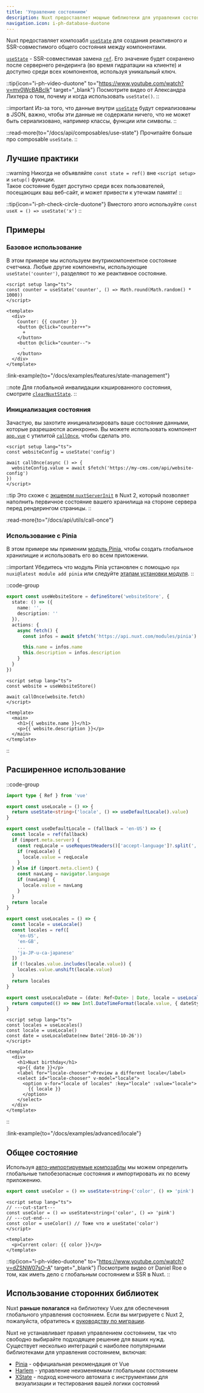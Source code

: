 ```yaml
---
title: 'Управление состоянием'
description: Nuxt предоставляет мощные библиотеки для управления состоянием и композабл useState для создания реактивного и SSR-совместимого общего состояния.
navigation.icon: i-ph-database-duotone
---
```


Nuxt предоставляет композабл [`useState`](/docs/api/composables/use-state) для создания реактивного и SSR-совместимого общего состояния между компонентами.

[`useState`](/docs/api/composables/use-state) - SSR-совместимая замена [`ref`](https://ru.vuejs.org/api/reactivity-core.html#ref). Его значение будет сохранено после сервернего рендеринга (во время гидратации на клиенте) и доступно среди всех компонентов, используя уникальный ключ.

::tip{icon="i-ph-video-duotone" to="https://www.youtube.com/watch?v=mv0WcBABcIk" target="_blank"}
Посмотрите видео от Александра Лихтера о том, почему и когда использовать `useState()`.
::

::important
Из-за того, что данные внутри [`useState`](/docs/api/composables/use-state) будут сериализованы в JSON, важно, чтобы эти данные не содержали ничего, что не может быть сериализовано, например классы, функции или символы.
::

::read-more{to="/docs/api/composables/use-state"}
Прочитайте больше про composable `useState`.
::

## Лучшие практики

::warning
Никогда не объявляйте `const state = ref()` вне `<script setup>` и `setup()` фукнции.<br>
Такое состояние будет доступно среди всех пользователей, посещающих ваш веб-сайт, и может привести к утечкам памяти!
::

::tip{icon="i-ph-check-circle-duotone"}
Вместого этого используйте `const useX = () => useState('x')`
::

## Примеры

### Базовое использование

В этом примере мы используем внутрикомпонентное состояние счетчика. Любые другие компоненты, использующие `useState('counter')`, разделяют то же реактивное состояние.

```vue twoslash [app.vue]
<script setup lang="ts">
const counter = useState('counter', () => Math.round(Math.random() * 1000))
</script>

<template>
  <div>
    Counter: {{ counter }}
    <button @click="counter++">
      +
    </button>
    <button @click="counter--">
      -
    </button>
  </div>
</template>
```

:link-example{to="/docs/examples/features/state-management"}

::note
Для глобальной инвалидации кэшированного состояния, смотрите [`clearNuxtState`](/docs/api/utils/clear-nuxt-state).
::

### Инициализация состояния

Зачастую, вы захотите иницинализировать ваше состояние данными, которые разрешаются асинхронно. Вы можете использовать компонент [`app.vue`](/docs/guide/directory-structure/app) с утилитой [`callOnce`](/docs/api/utils/call-once), чтобы сделать это.

```vue twoslash [app.vue]
<script setup lang="ts">
const websiteConfig = useState('config')

await callOnce(async () => {
  websiteConfig.value = await $fetch('https://my-cms.com/api/website-config')
})
</script>
```

::tip
Это схоже с [экшеном `nuxtServerInit`](https://v2.nuxt.com/docs/directory-structure/store/#the-nuxtserverinit-action) в Nuxt 2, который позволяет наполнить первичное состояние вашего хранилища на стороне сервера перед рендерингом страницы.
::

:read-more{to="/docs/api/utils/call-once"}

### Использование с Pinia

В этом примере мы применим [модуль Pinia](/modules/pinia), чтобы создать глобальное хранилищие и использовать его во всем приложении.

::important
Убедитесь что модуль Pinia установлен с помощью `npx nuxi@latest module add pinia` или следуйте [этапам установки модуля](https://pinia.vuejs.org/ssr/nuxt.html#Installation).
::

::code-group
```ts [stores/website.ts]
export const useWebsiteStore = defineStore('websiteStore', {
  state: () => ({
    name: '',
    description: ''
  }),
  actions: {
    async fetch() {
      const infos = await $fetch('https://api.nuxt.com/modules/pinia')

      this.name = infos.name
      this.description = infos.description
    }
  }
})
```
```vue [app.vue]
<script setup lang="ts">
const website = useWebsiteStore()

await callOnce(website.fetch)
</script>

<template>
  <main>
    <h1>{{ website.name }}</h1>
    <p>{{ website.description }}</p>
  </main>
</template>
```
::

## Расширенное использование

::code-group
```ts [composables/locale.ts]
import type { Ref } from 'vue'

export const useLocale = () => {
  return useState<string>('locale', () => useDefaultLocale().value)
}

export const useDefaultLocale = (fallback = 'en-US') => {
  const locale = ref(fallback)
  if (import.meta.server) {
    const reqLocale = useRequestHeaders()['accept-language']?.split(',')[0]
    if (reqLocale) {
      locale.value = reqLocale
    }
  } else if (import.meta.client) {
    const navLang = navigator.language
    if (navLang) {
      locale.value = navLang
    }
  }
  return locale
}

export const useLocales = () => {
  const locale = useLocale()
  const locales = ref([
    'en-US',
    'en-GB',
    ...
    'ja-JP-u-ca-japanese'
  ])
  if (!locales.value.includes(locale.value)) {
    locales.value.unshift(locale.value)
  }
  return locales
}

export const useLocaleDate = (date: Ref<Date> | Date, locale = useLocale()) => {
  return computed(() => new Intl.DateTimeFormat(locale.value, { dateStyle: 'full' }).format(unref(date)))
}
```

```vue [app.vue]
<script setup lang="ts">
const locales = useLocales()
const locale = useLocale()
const date = useLocaleDate(new Date('2016-10-26'))
</script>

<template>
  <div>
    <h1>Nuxt birthday</h1>
    <p>{{ date }}</p>
    <label for="locale-chooser">Preview a different locale</label>
    <select id="locale-chooser" v-model="locale">
      <option v-for="locale of locales" :key="locale" :value="locale">
        {{ locale }}
      </option>
    </select>
  </div>
</template>
```
::

:link-example{to="/docs/examples/advanced/locale"}

## Общее состояние

Используя [авто-импортируемые композаблы](/docs/guide/directory-structure/composables) мы можем определить глобальные типобезопасные состояния и импортировать их по всему приложению.

```ts twoslash [composables/states.ts]
export const useColor = () => useState<string>('color', () => 'pink')
```

```vue [app.vue]
<script setup lang="ts">
// ---cut-start---
const useColor = () => useState<string>('color', () => 'pink')
// ---cut-end---
const color = useColor() // Тоже что и useState('color')
</script>

<template>
  <p>Current color: {{ color }}</p>
</template>
```

::tip{icon="i-ph-video-duotone" to="https://www.youtube.com/watch?v=dZSNW07sO-A" target="_blank"}
Посмотрите видео от Daniel Roe о том, как иметь дело с глобальным состоянием и SSR в Nuxt.
::

## Использование сторонних библиотек

Nuxt **раньше полагался** на библиотеку Vuex для обеспечения глобального управления состоянием. Если вы мигрируете с Nuxt 2, пожалуйста, обратитесь к [руководству по миграции](/docs/migration/configuration#vuex).

Nuxt не устанавливает правил управлением состоянием, так что свободно выбирайте подходящее решение для ваших нужд. Существует несколько интеграций с наиболее популярными библиотеками для управления состоянием, включая:

- [Pinia](/modules/pinia) - оффициальная рекомендация от Vue
- [Harlem](/modules/harlem) - управление неизменяемым глобальным состоянием
- [XState](/modules/xstate) - подход конечного автомата с инструментами для визуализации и тестирования вашей логики состояний
